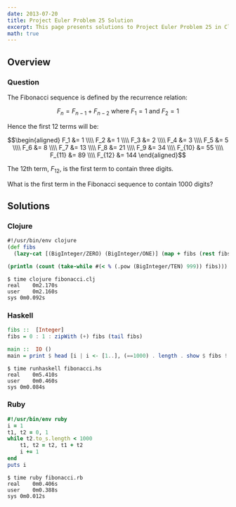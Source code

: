 ```yaml
---
date: 2013-07-20
title: Project Euler Problem 25 Solution
excerpt: This page presents solutions to Project Euler Problem 25 in Clojure, Haskell and Ruby.
math: true
---
```



## Overview


### Question

The Fibonacci sequence is defined by the recurrence relation:

$$F_n = F_{n−1} + F_{n−2} \text{ where } F_1 = 1 \text{ and } F_2 = 1$$

Hence the first 12 terms will be:

$$\begin{aligned}
F_1 &= 1 \\\\
F_2 &= 1 \\\\
F_3 &= 2 \\\\
F_4 &= 3 \\\\
F_5 &= 5 \\\\
F_6 &= 8 \\\\
F_7 &= 13 \\\\
F_8 &= 21 \\\\
F_9 &= 34 \\\\
F_{10} &= 55 \\\\
F_{11} &= 89 \\\\
F_{12} &= 144
\end{aligned}$$

The 12th term, $F_{12}$, is the first term to contain three digits.

What is the first term in the Fibonacci sequence to contain 1000 digits?






## Solutions

### Clojure

```clojure
#!/usr/bin/env clojure
(def fibs
  (lazy-cat [(BigInteger/ZERO) (BigInteger/ONE)] (map + fibs (rest fibs))))

(println (count (take-while #(< % (.pow (BigInteger/TEN) 999)) fibs)))
```


```
$ time clojure fibonacci.clj
real	0m2.170s
user	0m2.160s
sys	0m0.092s
```



### Haskell

```haskell
fibs ::  [Integer]
fibs = 0 : 1 : zipWith (+) fibs (tail fibs)

main ::  IO ()
main = print $ head [i | i <- [1..], (==1000) . length . show $ fibs !! i]
```


```
$ time runhaskell fibonacci.hs
real	0m5.410s
user	0m0.460s
sys	0m0.084s
```



### Ruby

```ruby
#!/usr/bin/env ruby
i = 1
t1, t2 = 0, 1
while t2.to_s.length < 1000
    t1, t2 = t2, t1 + t2
    i += 1
end
puts i
```


```
$ time ruby fibonacci.rb
real	0m0.406s
user	0m0.388s
sys	0m0.012s
```


